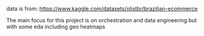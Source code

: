 data is from: https://www.kaggle.com/datasets/olistbr/brazilian-ecommerce

The main focus for this project is on orchestration and data engineering but with some eda including geo heatmaps
